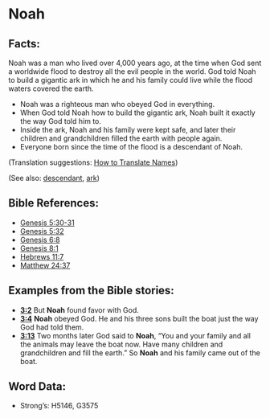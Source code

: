# Noah

## Facts:

Noah was a man who lived over 4,000 years ago, at the time when God sent a worldwide flood to destroy all the evil people in the world. God told Noah to build a gigantic ark in which he and his family could live while the flood waters covered the earth.

* Noah was a righteous man who obeyed God in everything.
* When God told Noah how to build the gigantic ark, Noah built it exactly the way God told him to.
* Inside the ark, Noah and his family were kept safe, and later their children and grandchildren filled the earth with people again.
* Everyone born since the time of the flood is a descendant of Noah.

(Translation suggestions: [How to Translate Names](rc://en/ta/man/translate/translate-names))

(See also: [descendant](../other/descendant.md), [ark](../kt/ark.md))

## Bible References:

* [Genesis 5:30-31](rc://en/tn/help/gen/05/30)
* [Genesis 5:32](rc://en/tn/help/gen/05/32)
* [Genesis 6:8](rc://en/tn/help/gen/06/08)
* [Genesis 8:1](rc://en/tn/help/gen/08/01)
* [Hebrews 11:7](rc://en/tn/help/heb/11/7)
* [Matthew 24:37](rc://en/tn/help/mat/24/37)

## Examples from the Bible stories:

* __[3:2](rc://en/tn/help/obs/03/02)__ But __Noah__ found favor with God.
* __[3:4](rc://en/tn/help/obs/03/04)__ __Noah__ obeyed God. He and his three sons built the boat just the way God had told them.
* __[3:13](rc://en/tn/help/obs/03/13)__ Two months later God said to __Noah__, “You and your family and all the animals may leave the boat now. Have many children and grandchildren and fill the earth.” So __Noah__ and his family came out of the boat.

## Word Data:

* Strong’s: H5146, G3575
